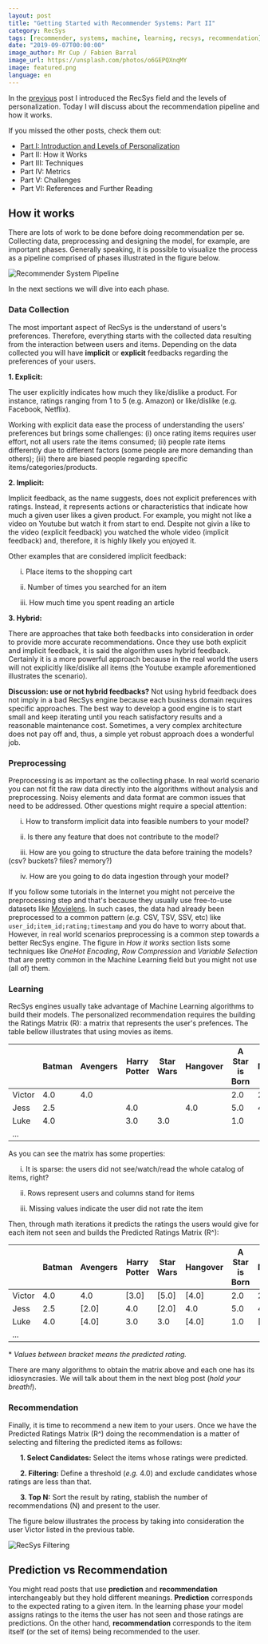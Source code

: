 ```yaml
---
layout: post
title: "Getting Started with Recommender Systems: Part II"
category: RecSys
tags: [recommender, systems, machine, learning, recsys, recommendation]
date: "2019-09-07T00:00:00"
image_author: Mr Cup / Fabien Barral
image_url: https://unsplash.com/photos/o6GEPQXnqMY
image: featured.png
language: en
---
```


In the [previous](/en/blog/2019/2019-08-13-Getting_Started_with_Recommender_Systems_Part_I/) post I introduced the RecSys field and the levels of personalization. Today I will discuss about the recommendation pipeline and how it works.

If you missed the other posts, check them out:

- [Part I: Introduction and Levels of Personalization](/en/blog/2019/2019-08-13-Getting_Started_with_Recommender_Systems_Part_I/)
- Part II: How it Works
- Part III: Techniques
- Part IV: Metrics
- Part V: Challenges
- Part VI: References and Further Reading

## How it works

There are lots of work to be done before doing recommendation per se. Collecting data, preprocessing and designing the model, for example, are important phases. Generally speaking, it is possible to visualize the process as a pipeline comprised of phases illustrated in the figure below.

![Recommender System Pipeline](./recsys_phases.png "Recommender System Pipeline")

In the next sections we will dive into each phase.

### Data Collection

The most important aspect of RecSys is the understand of users's preferences. Therefore, everything starts with the collected data resulting from the interaction between users and items. Depending on the data collected you will have **implicit** or **explicit** feedbacks regarding the preferences of your users.

**1. Explicit:**

The user explicitly indicates how much they like/dislike a product. For instance, ratings ranging from 1 to 5 (e.g. Amazon) or like/dislike (e.g. Facebook, Netflix).

Working with explicit data ease the process of understanding the users' preferences but brings some challenges: (i) once rating items requires user effort, not all users rate the items consumed; (ii) people rate items differently due to different factors (some people are more demanding than others); (iii) there are biased people regarding specific items/categories/products.

**2. Implicit:**

Implicit feedback, as the name suggests, does not explicit preferences with ratings. Instead, it represents actions or characteristics that indicate how much a given user likes a given product. For example, you might not like a video on Youtube but watch it from start to end. Despite not givin a like to the video (explicit feedback) you watched the whole video (implicit feedback) and, therefore, it is highly likely you enjoyed it.

Other examples that are considered implicit feedback:

&nbsp;&nbsp;&nbsp;&nbsp;&nbsp; i. Place items to the shopping cart

&nbsp;&nbsp;&nbsp;&nbsp;&nbsp; ii. Number of times you searched for an item

&nbsp;&nbsp;&nbsp;&nbsp;&nbsp; iii. How much time you spent reading an article

**3. Hybrid:**

There are approaches that take both feedbacks into consideration in order to provide more accurate recommendations. Once they use both explicit and implicit feedback, it is said the algorithm uses hybrid feedback. Certainly it is a more powerful approach because in the real world the users will not explicitly like/dislike all items (the Youtube example aforementioned illustrates the scenario).

**Discussion: use or not hybrid feedbacks?**
Not using hybrid feedback does not imply in a bad RecSys engine because each business domain requires specific approaches. The best way to develop a good engine is to start small and keep iterating until you reach satisfactory results and a reasonable maintenance cost. Sometimes, a very complex architecture does not pay off and, thus, a simple yet robust approach does a wonderful job.

### Preprocessing

Preprocessing is as important as the collecting phase. In real world scenario you can not fit the raw data directly into the algorithms without analysis and preprocessing. Noisy elements and data format are common issues that need to be addressed. Other questions might require a special attention:

&nbsp;&nbsp;&nbsp;&nbsp;&nbsp; i. How to transform implicit data into feasible numbers to your model?

&nbsp;&nbsp;&nbsp;&nbsp;&nbsp; ii. Is there any feature that does not contribute to the model?

&nbsp;&nbsp;&nbsp;&nbsp;&nbsp; iii. How are you going to structure the data before training the models? (csv? buckets? files? memory?)

&nbsp;&nbsp;&nbsp;&nbsp;&nbsp; iv. How are you going to do data ingestion through your model?

If you follow some tutorials in the Internet you might not perceive the preprocessing step and that's because they usually use free-to-use datasets like [Movielens](https://grouplens.org/datasets/movielens/). In such cases, the data had already been preprocessed to a common pattern (_e.g._ CSV, TSV, SSV, etc) like `user_id;item_id;rating;timestamp` and you do have to worry about that. However, in real world scenarios preprocessing is a common step towards a better RecSys engine. The figure in _How it works_ section lists some techniques like _OneHot Encoding_, _Row Compression_ and _Variable Selection_ that are pretty common in the Machine Learning field but you might not use (all of) them.

### Learning

RecSys engines usually take advantage of Machine Learning algorithms to build their models. The personalized recommendation requires the building the Ratings Matrix (R): a matrix that represents the user's prefences. The table bellow illustrates that using movies as items.

|        | Batman | Avengers | Harry Potter | Star Wars | Hangover | A Star is Born | Nemo | ... |
| ------ | ------ | -------- | ------------ | --------- | -------- | -------------- | ---- | --- |
| Victor | 4.0    | 4.0      |              |           |          | 2.0            | 2.0  |     |
| Jess   | 2.5    |          | 4.0          |           | 4.0      | 5.0            | 4.0  |     |
| Luke   | 4.0    |          | 3.0          | 3.0       |          | 1.0            |      |     |
| ...    |        |          |              |           |          |                |      |     |

As you can see the matrix has some properties:

&nbsp;&nbsp;&nbsp;&nbsp;&nbsp; i. It is sparse: the users did not see/watch/read the whole catalog of items, right?

&nbsp;&nbsp;&nbsp;&nbsp;&nbsp; ii. Rows represent users and columns stand for items

&nbsp;&nbsp;&nbsp;&nbsp;&nbsp; iii. Missing values indicate the user did not rate the item

Then, through math iterations it predicts the ratings the users would give for each item not seen and builds the Predicted Ratings Matrix (R^):

|        | Batman | Avengers | Harry Potter | Star Wars | Hangover | A Star is Born | Nemo  | ... |
| ------ | ------ | -------- | ------------ | --------- | -------- | -------------- | ----- | --- |
| Victor | 4.0    | 4.0      | [3.0]        | [5.0]     | [4.0]    | 2.0            | 2.0   |     |
| Jess   | 2.5    | [2.0]    | 4.0          | [2.0]     | 4.0      | 5.0            | 4.0   |     |
| Luke   | 4.0    | [4.0]    | 3.0          | 3.0       | [4.0]    | 1.0            | [2.0] |     |
| ...    |        |          |              |           |          |                |       |     |

\* _Values between bracket means the predicted rating._

There are many algorithms to obtain the matrix above and each one has its idiosyncrasies. We will talk about them in the next blog post (_hold your breath!_).

### Recommendation

Finally, it is time to recommend a new item to your users. Once we have the Predicted Ratings Matrix (R^) doing the recommendation is a matter of selecting and filtering the predicted items as follows:

&nbsp;&nbsp;&nbsp;&nbsp;&nbsp; **1. Select Candidates:** Select the items whose ratings were predicted.

&nbsp;&nbsp;&nbsp;&nbsp;&nbsp; **2. Filtering:** Define a threshold (_e.g._ 4.0) and exclude candidates whose ratings are less than that.

&nbsp;&nbsp;&nbsp;&nbsp;&nbsp; **3. Top N:** Sort the result by rating, stablish the number of recommendations (N) and present to the user.

The figure below illustrates the process by taking into consideration the user Victor listed in the previous table.

![RecSys Filtering](./recsys_filtering.png "RecSys Filtering")

## Prediction vs Recommendation

You might read posts that use **prediction** and **recommendation** interchangeably but they hold different meanings. **Prediction** corresponds to the expected rating to a given item. In the learning phase your model assigns ratings to the items the user has not seen and those ratings are predictions. On the other hand, **recommendation** corresponds to the item itself (or the set of items) being recommended to the user.
